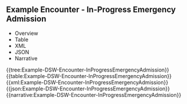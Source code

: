 <div class="warning"><span class="ClinicalWarn"></span></div>

## Example Encounter - In-Progress Emergency Admission

<div class="tab-wrap">
  <ul class="tab-head">
    <li class="tablink" onclick="openCity(this,'tabtree')" data-target="tabtree">
      Overview
    </li>
    <li class="tablink" onclick="openCity(this,'tabtable')" data-target="tabtable">
      Table
    </li>
    <li class="tablink tab-active" onclick="openCity(this,'tabxml')" data-target="tabxml">
      XML
    </li>    
    <li class="tablink" onclick="openCity(this,'tabjson')" data-target="tabjson">
      JSON
    </li>    
    <li class="tablink" onclick="openCity(this,'tabnarrative')" data-target="tabnarrative">
      Narrative
    </li>
  </ul>
  <div class="tab-main">
    <div id="tabtree" class="tabcontent">
      {{tree:Example-DSW-Encounter-InProgressEmergencyAdmission}}
    </div>
    <div id="tabtable" class="tabcontent">
      {{table:Example-DSW-Encounter-InProgressEmergencyAdmission}}
    </div>       
    <div id="tabxml" class="tabcontent active">      
      {{xml:Example-DSW-Encounter-InProgressEmergencyAdmission}}
    </div>
    <div id="tabjson" class="tabcontent">
      {{json:Example-DSW-Encounter-InProgressEmergencyAdmission}}
    </div>       
    <div id="tabnarrative" class="tabcontent">
      {{narrative:Example-DSW-Encounter-InProgressEmergencyAdmission}}
    </div>  
  </div>
</div>